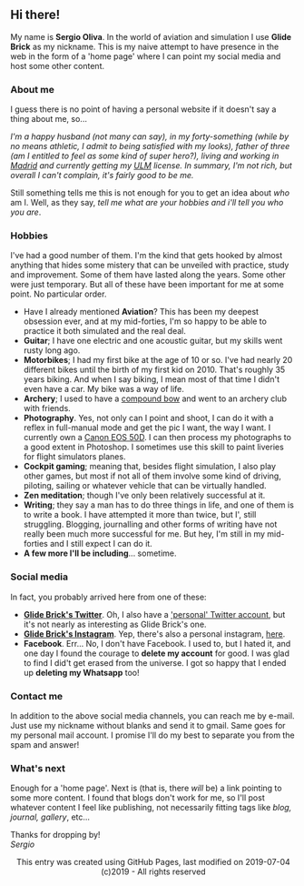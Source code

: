 ## Hi there!

My name is **Sergio Oliva**. In the world of aviation and simulation I use **Glide Brick** as my nickname.
This is my naive attempt to have presence in the web in the form of a 'home page' where I can point my social media and host some other content.

### About me  

I guess there is no point of having a personal website if it doesn't say a thing about me, so...  

_I'm a happy husband (not many can say), in my forty-something (while by no means athletic, I admit to being satisfied with my looks), father of three (am I entitled to feel as some kind of super hero?), living and working in [Madrid](https://goo.gl/maps/fJrff5frWsmPysM16) and currently getting my [ULM](https://en.wikipedia.org/wiki/Tecnam_P2002_Sierra) license. In summary, I'm not rich, but overall I can't complain, it's fairly good to be me._

Still something tells me this is not enough for you to get an idea about _who_ am I. Well, as they say, _tell me what are your hobbies and i'll tell you who you are_.

### Hobbies  

I've had a good number of them. I'm the kind that gets hooked by almost anything that hides some mistery that can be unveiled with practice, study and improvement. Some of them have lasted along the years. Some other were just temporary. But all of these have been important for me at some point.  No particular order.

- Have I already mentioned **Aviation**? This has been my deepest obsession ever, and at my mid-forties, I'm so happy to be able to practice it both simulated and the real deal.
- **Guitar**; I have one electric and one acoustic guitar, but my skills went rusty long ago.  
- **Motorbikes**; I had my first bike at the age of 10 or so. I've had nearly 20 different bikes until the birth of my first kid on 2010. That's roughly 35 years biking. And when I say biking, I mean most of that time I didn't even have a car. My bike was a way of life.  
- **Archery**; I used to have a [compound bow](https://en.wikipedia.org/wiki/Compound_bow) and went to an archery club with friends.
- **Photography**. Yes, not only can I point and shoot, I can do it with a reflex in full-manual mode and get the pic I want, the way I want. I currently own a [Canon EOS 50D](https://en.wikipedia.org/wiki/Canon_EOS_50D). I can then process my photographs to a good extent in Photoshop. I sometimes use this skill to paint liveries for flight simulators planes.
- **Cockpit gaming**; meaning that, besides flight simulation, I also play other games, but most if not all of them involve some kind of driving, piloting, sailing or whatever vehicle that can be virtually handled.
- **Zen meditation**; though I've only been relatively successful at it.
- **Writing**; they say a man has to do three things in life, and one of them is to write a book. I have attempted it more than twice, but I', still struggling. Blogging, journalling and other forms of writing have not really been much more successful for me. But hey, I'm still in my mid-forties and I still expect I can do it.
- **A few more I'll be including**... sometime.

### Social media  

In fact, you probably arrived here from one of these:

- **[Glide Brick's Twitter](https://twitter.com/GlideBrick)**. Oh, I also have a ['personal' Twitter account](https://twitter.com/serolrom), but it's not nearly as interesting as Glide Brick's one.
- **[Glide Brick's Instagram](https://www.instagram.com/glidebrick/)**. Yep, there's also a personal instagram, [here](https://www.instagram.com/serolrom/).
- **Facebook**. Err... No, I don't have Facebook. I used to, but I hated it, and one day I found the courage to **delete my account** for good. I was glad to find I did't get erased from the universe. I got so happy that I ended up **deleting my Whatsapp** too!

### Contact me

In addition to the above social media channels, you can reach me by e-mail. Just use my nickname without blanks and send it to gmail. Same goes for my personal mail account. I promise I'll do my best to separate you from the spam and answer!

### What's next

Enough for a 'home page'. Next is (that is, there _will_ be) a link pointing to some more content. I found that blogs don't work for me, so I'll post whatever content I feel like publishing, not necessarily fitting tags like _blog, journal, gallery_, etc...


Thanks for dropping by!  
_Sergio_    

<p align="center">
This entry was created using GitHub Pages, last modified on 2019-07-04
<br>(c)2019 - All rights reserved
</p>



